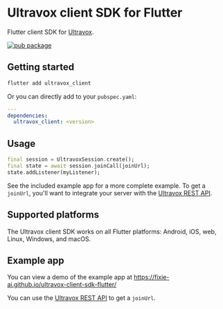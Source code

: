 # Ultravox client SDK for Flutter
Flutter client SDK for [Ultravox](https://ultravox.ai).

[![pub package](https://img.shields.io/pub/v/ultravox_client?label=ultravox_client&color=orange)](https://pub.dev/packages/ultravox_client)

## Getting started

```bash
flutter add ultravox_client
```

Or you can directly add to your `pubspec.yaml`:

```yaml
---
dependencies:
  ultravox_client: <version>
```

## Usage
 
```dart
final session = UltravoxSession.create();
final state = await session.joinCall(joinUrl);
state.addListener(myListener);
```

See the included example app for a more complete example. To get a `joinUrl`, you'll want to integrate your server with the [Ultravox REST API](https://fixie-ai.github.io/ultradox/).

## Supported platforms

The Ultravox client SDK works on all Flutter platforms: Android, iOS, web, Linux, Windows, and macOS.

## Example app

You can view a demo of the example app at https://fixie-ai.github.io/ultravox-client-sdk-flutter/

You can use the [Ultravox REST API](https://fixie-ai.github.io/ultradox/) to get a `joinUrl`.
